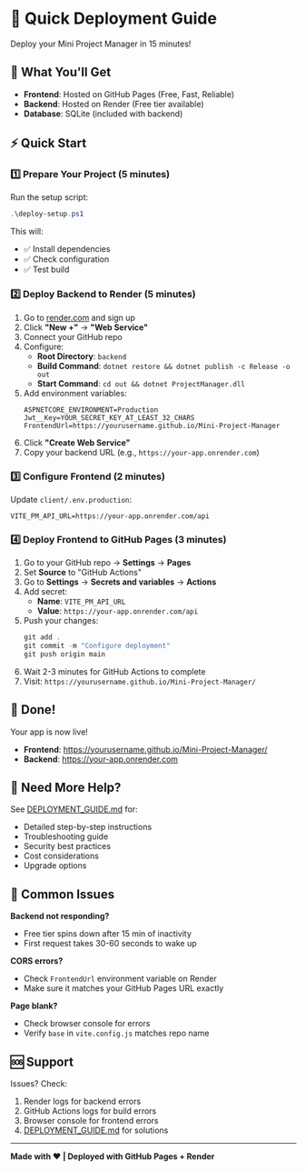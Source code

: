 # 🚀 Quick Deployment Guide

Deploy your Mini Project Manager in 15 minutes!

## 🎯 What You'll Get

- **Frontend**: Hosted on GitHub Pages (Free, Fast, Reliable)
- **Backend**: Hosted on Render (Free tier available)
- **Database**: SQLite (included with backend)

## ⚡ Quick Start

### 1️⃣ Prepare Your Project (5 minutes)

Run the setup script:
```powershell
.\deploy-setup.ps1
```

This will:
- ✅ Install dependencies
- ✅ Check configuration
- ✅ Test build

### 2️⃣ Deploy Backend to Render (5 minutes)

1. Go to [render.com](https://render.com) and sign up
2. Click **"New +"** → **"Web Service"**
3. Connect your GitHub repo
4. Configure:
   - **Root Directory**: `backend`
   - **Build Command**: `dotnet restore && dotnet publish -c Release -o out`
   - **Start Command**: `cd out && dotnet ProjectManager.dll`
5. Add environment variables:
   ```
   ASPNETCORE_ENVIRONMENT=Production
   Jwt__Key=YOUR_SECRET_KEY_AT_LEAST_32_CHARS
   FrontendUrl=https://yourusername.github.io/Mini-Project-Manager
   ```
6. Click **"Create Web Service"**
7. Copy your backend URL (e.g., `https://your-app.onrender.com`)

### 3️⃣ Configure Frontend (2 minutes)

Update `client/.env.production`:
```env
VITE_PM_API_URL=https://your-app.onrender.com/api
```

### 4️⃣ Deploy Frontend to GitHub Pages (3 minutes)

1. Go to your GitHub repo → **Settings** → **Pages**
2. Set **Source** to "GitHub Actions"
3. Go to **Settings** → **Secrets and variables** → **Actions**
4. Add secret:
   - **Name**: `VITE_PM_API_URL`
   - **Value**: `https://your-app.onrender.com/api`
5. Push your changes:
   ```powershell
   git add .
   git commit -m "Configure deployment"
   git push origin main
   ```
6. Wait 2-3 minutes for GitHub Actions to complete
7. Visit: `https://yourusername.github.io/Mini-Project-Manager/`

## 🎉 Done!

Your app is now live!
- **Frontend**: https://yourusername.github.io/Mini-Project-Manager/
- **Backend**: https://your-app.onrender.com

## 📖 Need More Help?

See [DEPLOYMENT_GUIDE.md](DEPLOYMENT_GUIDE.md) for:
- Detailed step-by-step instructions
- Troubleshooting guide
- Security best practices
- Cost considerations
- Upgrade options

## 🔧 Common Issues

**Backend not responding?**
- Free tier spins down after 15 min of inactivity
- First request takes 30-60 seconds to wake up

**CORS errors?**
- Check `FrontendUrl` environment variable on Render
- Make sure it matches your GitHub Pages URL exactly

**Page blank?**
- Check browser console for errors
- Verify `base` in `vite.config.js` matches repo name

## 🆘 Support

Issues? Check:
1. Render logs for backend errors
2. GitHub Actions logs for build errors  
3. Browser console for frontend errors
4. [DEPLOYMENT_GUIDE.md](DEPLOYMENT_GUIDE.md) for solutions

---

**Made with ❤️ | Deployed with GitHub Pages + Render**
